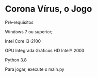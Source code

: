 #  Corona Vírus, o Jogo
Pré-requisitos

Windows 7 ou superior;

Intel Core i3-2100

GPU Integrada Gráficos HD Intel® 2000

Python 3.8

Para jogar, execute o main.py
